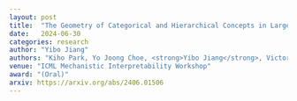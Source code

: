 ```yaml
---
layout: post
title:  "The Geometry of Categorical and Hierarchical Concepts in Large Language Models"
date:   2024-06-30
categories: research
author: "Yibo Jiang"
authors: "Kiho Park, Yo Joong Choe, <strong>Yibo Jiang</strong>, Victor Veitch"
venue: "ICML Mechanistic Interpretability Workshop"
award: "(Oral)"
arxiv: https://arxiv.org/abs/2406.01506
---
```

